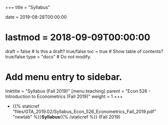 +++
title = "Syllabus"

date = 2019-08-28T00:00:00
# lastmod = 2018-09-09T00:00:00

draft = false  # Is this a draft? true/false
toc = true  # Show table of contents? true/false
type = "docs"  # Do not modify.

# Add menu entry to sidebar.
linktitle = "Syllabus (Fall 2019)"
[menu.teaching]
  parent = "Econ 526 - Introduction to Econometrics (Fall 2019)"
  weight = 1
+++

* {{% staticref "files/GTA_2019.02/Syllabus_Econ_526_Econometrics_Fall_2019.pdf" "newtab" %}}**Syllabus**{{% /staticref %}} (Fall 2019)